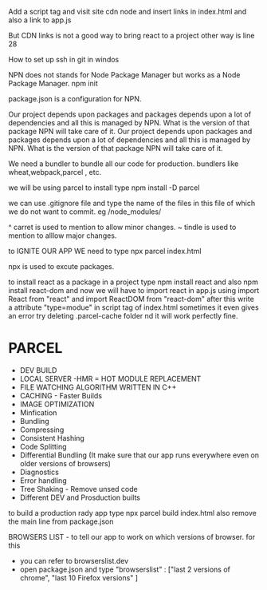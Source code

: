 Add a script tag and visit site cdn node and insert links in index.html and also a link to app.js

But CDN links is not a good way to bring react to a project  other way is line 28

How to set up ssh in git in windos

NPN does not stands for Node Package Manager but works as a Node Package Manager.
npm init

package.json is a configuration for NPN.

Our project depends upon packages and packages depends upon a lot of dependencies and all this is managed by NPN.  What is the version of that package NPN will take care of it.
Our project depends upon packages and packages depends upon a lot of dependencies and all this is managed by NPN.  What is the version of that package NPN will take care of it.

We need a bundler to bundle all our code for production. bundlers like wheat,webpack,parcel , etc.

we will be using parcel to install type      npm install -D parcel

we can use .gitignore file and type the name of the files in this file of which we do not want to commit. eg /node_modules/

^ carret is used to mention to allow minor changes.
~ tindle is used to mention to alllow major changes.

to IGNITE OUR APP WE  need to type                npx parcel index.html

npx is used to excute packages.

to install react as a package in a project type    npm install react   and also   npm install react-dom
and now we will have to import react in app.js using    import React from "react" and import ReactDOM from "react-dom"    after this write a attribute       "type=modue" in script tag of index.html  sometimes it even gives an error try deleting .parcel-cache folder nd it will work perfectly fine.

# PARCEL
- DEV BUILD 
- LOCAL SERVER
-HMR = HOT MODULE REPLACEMENT
- FILE WATCHING ALGORITHM WRITTEN IN C++
- CACHING - Faster Builds
- IMAGE OPTIMIZATION
- Minfication
- Bundling
- Compressing
- Consistent Hashing
- Code Splitting
- Differential Bundling (It make sure that our app runs everywhere even on older versions of browsers)
- Diagnostics
- Error handling
- Tree Shaking - Remove unsed code
- Different DEV and Prosduction builts

to build a production rady app type   npx parcel build index.html    also remove the main line from package.json

BROWSERS LIST  - to tell our app to work on which versions of browser. for this 
- you can refer to browserslist.dev
- open package.json and type "browserslist" : ["last 2 versions of chrome", "last 10 Firefox versions" ]